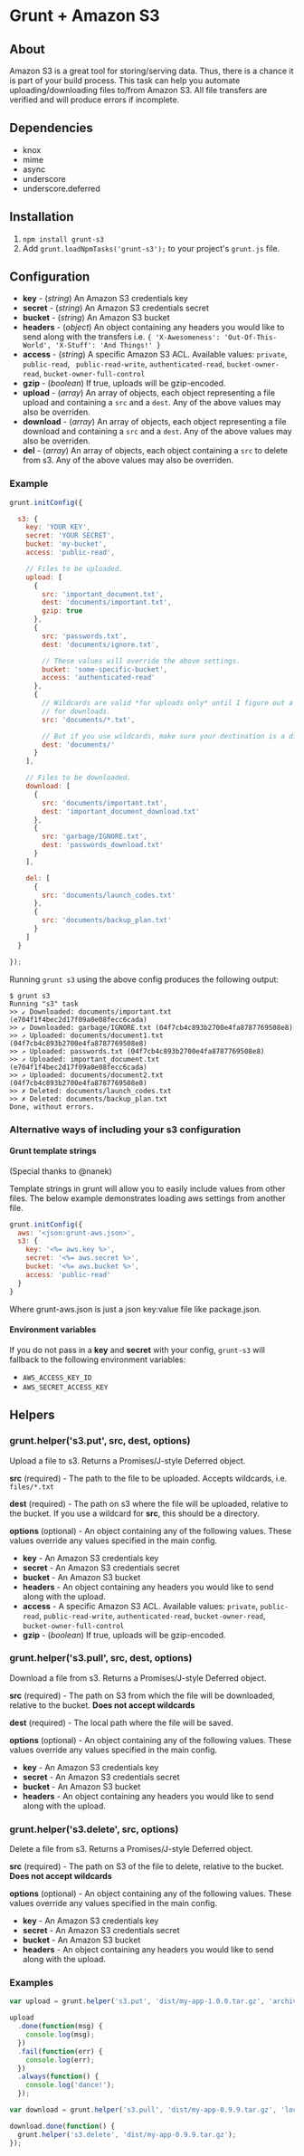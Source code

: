 # Grunt + Amazon S3

## About

Amazon S3 is a great tool for storing/serving data. Thus, there is a chance it is part of your build
process. This task can help you automate uploading/downloading files to/from Amazon S3. All file
transfers are verified and will produce errors if incomplete.

## Dependencies

* knox
* mime
* async
* underscore
* underscore.deferred

## Installation

1. `npm install grunt-s3`
2. Add `grunt.loadNpmTasks('grunt-s3');` to your project's `grunt.js` file.

## Configuration

* **key** - (*string*) An Amazon S3 credentials key
* **secret** - (*string*) An Amazon S3 credentials secret
* **bucket** - (*string*) An Amazon S3 bucket
* **headers** - (*object*) An object containing any headers you would like to send along with the
transfers i.e. `{ 'X-Awesomeness': 'Out-Of-This-World', 'X-Stuff': 'And Things!' }`
* **access** - (*string*) A specific Amazon S3 ACL. Available values: `private`, `public-read`, `
public-read-write`, `authenticated-read`, `bucket-owner-read`, `bucket-owner-full-control`
* **gzip** - (*boolean*) If true, uploads will be gzip-encoded.
* **upload** - (*array*) An array of objects, each object representing a file upload and containing a `src`
and a `dest`. Any of the above values may also be overriden.
* **download** - (*array*) An array of objects, each object representing a file download and containing a
`src` and a `dest`. Any of the above values may also be overriden.
* **del** - (*array*) An array of objects, each object containing a `src` to delete from s3. Any of
the above values may also be overriden.

### Example

```javascript
grunt.initConfig({

  s3: {
    key: 'YOUR KEY',
    secret: 'YOUR SECRET',
    bucket: 'my-bucket',
    access: 'public-read',

    // Files to be uploaded.
    upload: [
      {
        src: 'important_document.txt',
        dest: 'documents/important.txt',
        gzip: true
      },
      {
        src: 'passwords.txt',
        dest: 'documents/ignore.txt',

        // These values will override the above settings.
        bucket: 'some-specific-bucket',
        access: 'authenticated-read'
      },
      {
        // Wildcards are valid *for uploads only* until I figure out a good implementation
        // for downloads.
        src: 'documents/*.txt',

        // But if you use wildcards, make sure your destination is a directory.
        dest: 'documents/'
      }
    ],

    // Files to be downloaded.
    download: [
      {
        src: 'documents/important.txt',
        dest: 'important_document_download.txt'
      },
      {
        src: 'garbage/IGNORE.txt',
        dest: 'passwords_download.txt'
      }
    ],

    del: [
      {
        src: 'documents/launch_codes.txt'
      },
      {
        src: 'documents/backup_plan.txt'
      }
    ]
  }

});
```

Running `grunt s3` using the above config produces the following output:

    $ grunt s3
    Running "s3" task
    >> ↙ Downloaded: documents/important.txt (e704f1f4bec2d17f09a0e08fecc6cada)
    >> ↙ Downloaded: garbage/IGNORE.txt (04f7cb4c893b2700e4fa8787769508e8)
    >> ↗ Uploaded: documents/document1.txt (04f7cb4c893b2700e4fa8787769508e8)
    >> ↗ Uploaded: passwords.txt (04f7cb4c893b2700e4fa8787769508e8)
    >> ↗ Uploaded: important_document.txt (e704f1f4bec2d17f09a0e08fecc6cada)
    >> ↗ Uploaded: documents/document2.txt (04f7cb4c893b2700e4fa8787769508e8)
    >> ✗ Deleted: documents/launch_codes.txt
    >> ✗ Deleted: documents/backup_plan.txt
    Done, without errors.

### Alternative ways of including your s3 configuration

#### Grunt template strings

(Special thanks to @nanek)

Template strings in grunt will allow you to easily include values from other files. The below example
demonstrates loading aws settings from another file.

```javascript
grunt.initConfig({
  aws: '<json:grunt-aws.json>',
  s3: {
    key: '<%= aws.key %>',
    secret: '<%= aws.secret %>',
    bucket: '<%= aws.bucket %>',
    access: 'public-read'
  }
}
```

Where grunt-aws.json is just a json key:value file like package.json.

#### Environment variables

If you do not pass in a **key** and **secret** with your config, `grunt-s3` will fallback to the following
environment variables:

* `AWS_ACCESS_KEY_ID`
* `AWS_SECRET_ACCESS_KEY`

## Helpers

### grunt.helper('s3.put', src, dest, options)

Upload a file to s3. Returns a Promises/J-style Deferred object.

**src** (required) - The path to the file to be uploaded. Accepts wildcards, i.e. `files/*.txt`

**dest** (required) - The path on s3 where the file will be uploaded, relative to the bucket. If you use a
wildcard for **src**, this should be a directory.

**options** (optional) - An object containing any of the following values. These values override
any values specified in the main config.

* **key** - An Amazon S3 credentials key
* **secret** - An Amazon S3 credentials secret
* **bucket** - An Amazon S3 bucket
* **headers** - An object containing any headers you would like to send along with the upload.
* **access** - A specific Amazon S3 ACL. Available values: `private`, `public-read`, `public-read-write`,
`authenticated-read`, `bucket-owner-read`, `bucket-owner-full-control`
* **gzip** - (*boolean*) If true, uploads will be gzip-encoded.

### grunt.helper('s3.pull', src, dest, options)

Download a file from s3. Returns a Promises/J-style Deferred object.

**src** (required) - The path on S3 from which the file will be downloaded, relative to the bucket. **Does not accept wildcards**

**dest** (required) - The local path where the file will be saved.

**options** (optional) - An object containing any of the following values. These values override
any values specified in the main config.

* **key** - An Amazon S3 credentials key
* **secret** - An Amazon S3 credentials secret
* **bucket** - An Amazon S3 bucket
* **headers** - An object containing any headers you would like to send along with the upload.

### grunt.helper('s3.delete', src, options)

Delete a file from s3. Returns a Promises/J-style Deferred object.

**src** (required) - The path on S3 of the file to delete, relative to the bucket. **Does not accept wildcards**

**options** (optional) - An object containing any of the following values. These values override
any values specified in the main config.

* **key** - An Amazon S3 credentials key
* **secret** - An Amazon S3 credentials secret
* **bucket** - An Amazon S3 bucket
* **headers** - An object containing any headers you would like to send along with the upload.

### Examples

```javascript
var upload = grunt.helper('s3.put', 'dist/my-app-1.0.0.tar.gz', 'archive/my-app-1.0.0.tar.gz');

upload
  .done(function(msg) {
    console.log(msg);
  })
  .fail(function(err) {
    console.log(err);
  })
  .always(function() {
    console.log('dance!');
  });

var download = grunt.helper('s3.pull', 'dist/my-app-0.9.9.tar.gz', 'local/my-app-0.9.9.tar.gz');

download.done(function() {
  grunt.helper('s3.delete', 'dist/my-app-0.9.9.tar.gz');
});

```
